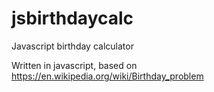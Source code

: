 # jsbirthdaycalc
Javascript birthday calculator

Written in javascript, based on https://en.wikipedia.org/wiki/Birthday_problem



